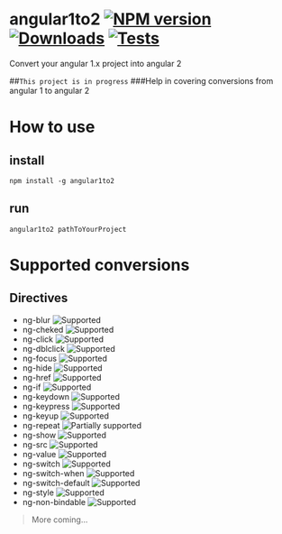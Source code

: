 [npm-url]: https://npmjs.org/package/angular1to2
[npm-image]: https://img.shields.io/npm/v/angular1to2.svg
[downloads-image]: https://img.shields.io/npm/dm/angular1to2.svg
[codeship-url]: https://codeship.com/projects/68427
[codeship-image]: https://img.shields.io/codeship/184b3120-abe4-0132-3b3f-1e5353d97603/master.svg

[progress-supported]: https://cdn0.iconfinder.com/data/icons/16x16-free-toolbar-icons/16/38.png
[progress-partially-supported]: https://cdn0.iconfinder.com/data/icons/16x16-free-toolbar-icons/16/57.png
[progress-not-supported]: https://cdn0.iconfinder.com/data/icons/16x16-free-toolbar-icons/16/33.png

angular1to2  [![NPM version][npm-image]][npm-url] [![Downloads][downloads-image]][npm-url] [![Tests][codeship-image]][codeship-url]
===========

Convert your angular 1.x project into angular 2

##```This project is in progress```
###Help in covering conversions from angular 1 to angular 2

# How to use
## install 
```npm install -g angular1to2```
## run
```angular1to2 pathToYourProject```

# Supported conversions
## Directives
- ng-blur ![Supported][progress-supported]
- ng-cheked ![Supported][progress-supported]
- ng-click ![Supported][progress-supported]
- ng-dblclick ![Supported][progress-supported]
- ng-focus ![Supported][progress-supported]
- ng-hide ![Supported][progress-supported]
- ng-href ![Supported][progress-supported]
- ng-if ![Supported][progress-supported]
- ng-keydown ![Supported][progress-supported]
- ng-keypress ![Supported][progress-supported]
- ng-keyup ![Supported][progress-supported]
- ng-repeat ![Partially supported][progress-partially-supported]
- ng-show ![Supported][progress-supported]
- ng-src ![Supported][progress-supported]
- ng-value ![Supported][progress-supported]
- ng-switch ![Supported][progress-supported]
- ng-switch-when ![Supported][progress-supported]
- ng-switch-default ![Supported][progress-supported]
- ng-style ![Supported][progress-supported]
- ng-non-bindable ![Supported][progress-supported]

> More coming...
